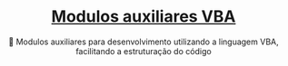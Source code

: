 <h1 align="center">
    <a href="https://github.com/leonardoqueiroz-code/VBA_Modulos_Auxiliares_PT_BR/">Modulos auxiliares  VBA</a>
</h1>
<p align="center">🚀 Modulos auxiliares para desenvolvimento utilizando a linguagem VBA, facilitando a estruturação do código</p>
